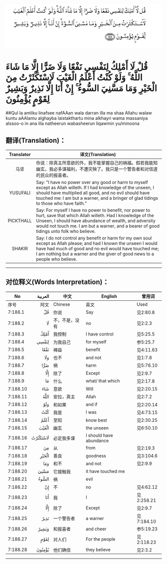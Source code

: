![007:188](images/007_188.gif)

# قُلْ لَا أَمْلِكُ لِنَفْسِي نَفْعًا وَلَا ضَرًّا إِلَّا مَا شَاءَ اللَّهُ ۚ وَلَوْ كُنْتُ أَعْلَمُ الْغَيْبَ لَاسْتَكْثَرْتُ مِنَ الْخَيْرِ وَمَا مَسَّنِيَ السُّوءُ ۚ إِنْ أَنَا إِلَّا نَذِيرٌ وَبَشِيرٌ لِقَوْمٍ يُؤْمِنُونَ 

##Qul la amliku linafsee nafAAan wala darran illa ma shaa Allahu walaw kuntu aAAlamu alghayba laistakthartu mina alkhayri wama massaniya alssoo-o in ana illa natheerun wabasheerun liqawmin yu/minoona 

## 翻译(Translation)：

| Translator | 译文(Translation)                                            |
| :--------: | ------------------------------------------------------------ |
|    马坚    | 你说：除真主所意欲的外，我不能掌握自己的祸福。假若我能知幽玄，我必多谋福利，不遭灾殃了。我只是一个警告者和对信道的民众的报喜者。 |
|  YUSUFALI  | Say: "I have no power over any good or harm to myself except as Allah willeth. If I had knowledge of the unseen, I should have multiplied all good, and no evil should have touched me: I am but a warner, and a bringer of glad tidings to those who have faith." |
| PICKTHALL  | Say: For myself I have no power to benefit, nor power to hurt, save that which Allah willeth. Had I knowledge of the Unseen, I should have abundance of wealth, and adversity would not touch me. I am but a warner, and a bearer of good tidings unto folk who believe. |
|   SHAKIR   | Say: I do not control any benefit or harm for my own soul except as Allah please; and had I known the unseen I would have had much of good and no evil would have touched me; I am nothing but a warner and the giver of good news to a people who believe. |

---

## 对位释义(Words Interpretation)：

| No   | العربية | 中文    | English | 曾用词 |
| ---- | ------: | ------- | ------- | ------ |
| 序号 |    阿文 | Chinese | 英文    | Used   |
| 7:188.1  | قُلْ       | 你说           | Say                     | 见2:80.8   |
| 7:188.2  | لَا       | 不，不是，没有 | no                      | 见2:2.3    |
| 7:188.3  | أَمْلِكُ     | 我控制         | I have control          | 见5:25.5   |
| 7:188.4  | لِنَفْسِي    | 为我自己       | for myself              | 参5:25.7   |
| 7:188.5  | نَفْعًا     | 裨益           | benefit                 | 见4:11.63  |
| 7:188.6  | وَلَا      | 也不           | and not                 | 见1:7.8    |
| 7:188.7  | ضَرًّا      | 祸             | harm                    | 见5:76.10  |
| 7:188.8  | إِلَّا      | 除了           | Except                  | 见2:9.7    |
| 7:188.9  | مَا       | 什么           | what/ that which        | 见2:17.8   |
| 7:188.10 | شَاءَ      | 意欲           | Will                    | 见2:20.15  |
| 7:188.11 | اللَّهُ     | 安拉，真主     | Allah                   | 见2:7.2    |
| 7:188.12 | وَلَوْ      | 和如果         | and if                  | 见2:20.14  |
| 7:188.13 | كُنْتُ      | 我是           | I was                   | 见4:73.15  |
| 7:188.14 | أَعْلَمُ     | 至知           | know best               | 见2:30.25  |
| 7:188.15 | الْغَيْبَ    | 幽玄           | the unseen              | 见6:50.10  |
| 7:188.16 | لَاسْتَكْثَرْتُ | 必定我多谋     | I should have abundance |            |
| 7:188.17 | مِنَ       | 从             | from                    | 见2:19.3   |
| 7:188.18 | الْخَيْرِ    | 善良           | goodness                | 见3:104.6  |
| 7:188.19 | وَمَا      | 和不           | and not                 | 见2:9.9    |
| 7:188.20 | مَسَّنِيَ     | 它接触我       | it have touched me      |            |
| 7:188.21 | السُّوءُ    | 祸             | evil                    |            |
| 7:188.22 | إِنْ       | 不             | no                      | 见4:62.12  |
| 7:188.23 | أَنَا      | 我             | I                       | 见2:258.21 |
| 7:188.24 | إِلَّا      | 除了           | Except                  | 见2:9.7    |
| 7:188.25 | نَذِيرٌ     | 一个警告者     | a warner                | 见7:184.10 |
| 7:188.26 | وَبَشِيرٌ    | 和报喜者       | and cheer               | 参5:19.23  |
| 7:188.27 | لِقَوْمٍ     | 对人们         | For the people          | 见2:118.23 |
| 7:188.28 | يُؤْمِنُونَ   | 他们确信       | they believe            | 见2:3.2    |

---
